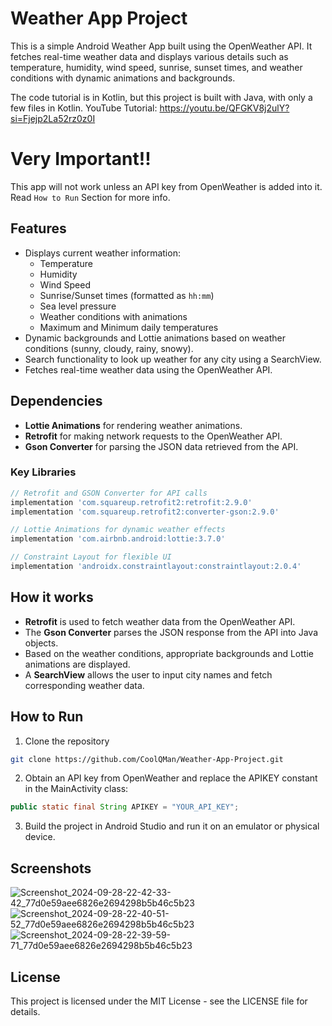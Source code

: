 # Weather App Project

This is a simple Android Weather App built using the OpenWeather API. It fetches real-time weather data and displays various details such as temperature, humidity, wind speed, sunrise, sunset times, and weather conditions with dynamic animations and backgrounds.

The code tutorial is in Kotlin, but this project is built with Java, with only a few files in Kotlin.
YouTube Tutorial: https://youtu.be/QFGKV8j2ulY?si=Fjejp2La52rz0z0I   

# Very Important!!
This app will not work unless an API key from OpenWeather is added into it. 
Read `How to Run` Section for more info.

## Features

- Displays current weather information: 
  - Temperature
  - Humidity
  - Wind Speed
  - Sunrise/Sunset times (formatted as `hh:mm`)
  - Sea level pressure
  - Weather conditions with animations
  - Maximum and Minimum daily temperatures
- Dynamic backgrounds and Lottie animations based on weather conditions (sunny, cloudy, rainy, snowy).
- Search functionality to look up weather for any city using a SearchView.
- Fetches real-time weather data using the OpenWeather API.

## Dependencies

- **Lottie Animations** for rendering weather animations.
- **Retrofit** for making network requests to the OpenWeather API.
- **Gson Converter** for parsing the JSON data retrieved from the API.

### Key Libraries
```gradle
// Retrofit and GSON Converter for API calls
implementation 'com.squareup.retrofit2:retrofit:2.9.0'
implementation 'com.squareup.retrofit2:converter-gson:2.9.0'

// Lottie Animations for dynamic weather effects
implementation 'com.airbnb.android:lottie:3.7.0'

// Constraint Layout for flexible UI
implementation 'androidx.constraintlayout:constraintlayout:2.0.4'
```

## How it works

- **Retrofit** is used to fetch weather data from the OpenWeather API.
- The **Gson Converter** parses the JSON response from the API into Java objects.
- Based on the weather conditions, appropriate backgrounds and Lottie animations are displayed.
- A **SearchView** allows the user to input city names and fetch corresponding weather data.

## How to Run
1. Clone the repository
```bash 
git clone https://github.com/CoolQMan/Weather-App-Project.git
```

2. Obtain an API key from OpenWeather and replace the APIKEY constant in the MainActivity class:
```java
public static final String APIKEY = "YOUR_API_KEY";
```

3. Build the project in Android Studio and run it on an emulator or physical device.

## Screenshots

![Screenshot_2024-09-28-22-42-33-42_77d0e59aee6826e2694298b5b46c5b23](https://github.com/user-attachments/assets/4dcd8c6e-9def-40d9-bd25-f588bec89b49)
![Screenshot_2024-09-28-22-40-51-52_77d0e59aee6826e2694298b5b46c5b23](https://github.com/user-attachments/assets/8e3d878c-1f3d-41f2-b6fc-df1a98622ac7)
![Screenshot_2024-09-28-22-39-59-71_77d0e59aee6826e2694298b5b46c5b23](https://github.com/user-attachments/assets/931868b7-6686-4052-98e7-10e1443cb5a5)

## License

This project is licensed under the MIT License - see the LICENSE file for details.
